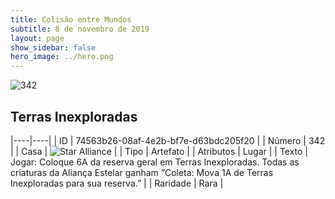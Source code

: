 ```yaml
---
title: Colisão entre Mundos
subtitle: 8 de novembro de 2019
layout: page
show_sidebar: false
hero_image: ../hero.png
---
```


![342](https://cdn.keyforgegame.com/media/card_front/pt/452_342_8J8XXPMHHR99_pt.png)

## Terras Inexploradas

|----|----|
| ID | 74563b26-08af-4e2b-bf7e-d63bdc205f20 |
| Número | 342 |
| Casa | ![Star Alliance](https://archonarcana.com/images/thumb/7/7d/Star_Alliance.png/22px-Star_Alliance.png "Aliança Estelar") |
| Tipo | Artefato |
| Atributos | Lugar |
| Texto | Jogar: Coloque 6A da reserva geral  em Terras Inexploradas.  Todas as criaturas da Aliança Estelar ganham “Coleta: Mova 1A de Terras Inexploradas para sua reserva.” |
| Raridade | Rara |
